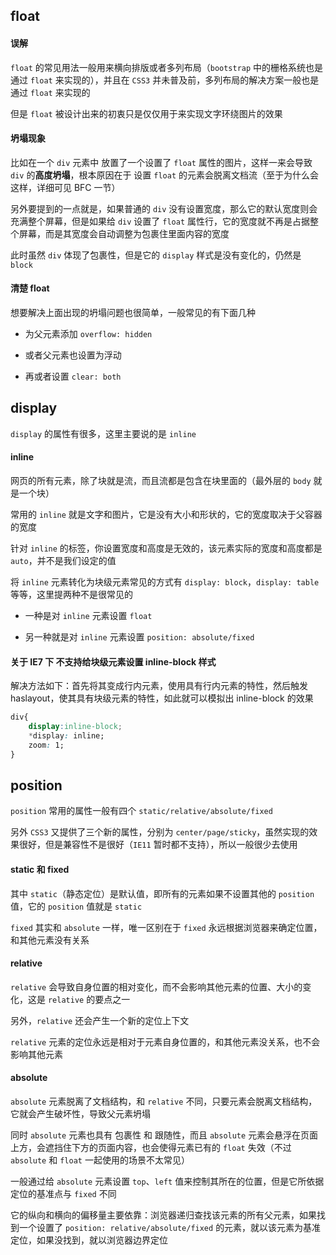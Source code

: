 ## float

#### 误解

```float``` 的常见用法一般用来横向排版或者多列布局（```bootstrap``` 中的栅格系统也是通过 ```float``` 来实现的），并且在 ```CSS3``` 并未普及前，多列布局的解决方案一般也是通过 ```float``` 来实现的

但是 ```float``` 被设计出来的初衷只是仅仅用于来实现文字环绕图片的效果

#### 坍塌现象

比如在一个 ```div``` 元素中 放置了一个设置了 ```float``` 属性的图片，这样一来会导致 ```div``` 的**高度坍塌**，根本原因在于 设置 ```float``` 的元素会脱离文档流（至于为什么会这样，详细可见 BFC 一节）

另外要提到的一点就是，如果普通的 ```div``` 没有设置宽度，那么它的默认宽度则会充满整个屏幕，但是如果给 ```div``` 设置了 ```float``` 属性行，它的宽度就不再是占据整个屏幕，而是其宽度会自动调整为包裹住里面内容的宽度

此时虽然 ```div``` 体现了包裹性，但是它的 ```display``` 样式是没有变化的，仍然是 ```block```

#### 清楚 float

想要解决上面出现的坍塌问题也很简单，一般常见的有下面几种

* 为父元素添加 ```overflow: hidden```

* 或者父元素也设置为浮动

* 再或者设置 ```clear: both```

## display

```display``` 的属性有很多，这里主要说的是 ```inline```

#### inline

网页的所有元素，除了块就是流，而且流都是包含在块里面的（最外层的 ```body``` 就是一个块）

常用的 ```inline``` 就是文字和图片，它是没有大小和形状的，它的宽度取决于父容器的宽度

针对 ```inline``` 的标签，你设置宽度和高度是无效的，该元素实际的宽度和高度都是 ```auto```，并不是我们设定的值

将 ```inline``` 元素转化为块级元素常见的方式有 ```display: block```，```display: table``` 等等，这里提两种不是很常见的

* 一种是对 ```inline``` 元素设置 ```float```

* 另一种就是对 ```inline``` 元素设置 ```position: absolute/fixed```

#### 关于 IE7 下 不支持给块级元素设置 inline-block 样式

解决方法如下：首先将其变成行内元素，使用具有行内元素的特性，然后触发 haslayout，使其具有块级元素的特性，如此就可以模拟出 inline-block 的效果

```css
div{
    display:inline-block;
    *display: inline;
    zoom: 1;
}
```

## position

```position``` 常用的属性一般有四个 ```static/relative/absolute/fixed```

另外 ```CSS3``` 又提供了三个新的属性，分别为 ```center/page/sticky```，虽然实现的效果很好，但是兼容性不是很好（```IE11``` 暂时都不支持），所以一般很少去使用

#### static 和 fixed

其中 ```static```（静态定位）是默认值，即所有的元素如果不设置其他的 ```position``` 值，它的 ```position``` 值就是 ```static```

```fixed``` 其实和 ```absolute``` 一样，唯一区别在于 ```fixed``` 永远根据浏览器来确定位置，和其他元素没有关系


#### relative

```relative``` 会导致自身位置的相对变化，而不会影响其他元素的位置、大小的变化，这是 ```relative``` 的要点之一

另外，```relative``` 还会产生一个新的定位上下文

```relative``` 元素的定位永远是相对于元素自身位置的，和其他元素没关系，也不会影响其他元素

#### absolute

```absolute``` 元素脱离了文档结构，和 ```relative``` 不同，只要元素会脱离文档结构，它就会产生破坏性，导致父元素坍塌

同时 ```absolute``` 元素也具有 包裹性 和 跟随性，而且 ```absolute``` 元素会悬浮在页面上方，会遮挡住下方的页面内容，也会使得元素已有的 ```float``` 失效（不过 ```absolute``` 和 ```float``` 一起使用的场景不太常见）

一般通过给 ```absolute``` 元素设置 ```top```、```left``` 值来控制其所在的位置，但是它所依据定位的基准点与 ```fixed``` 不同

它的纵向和横向的偏移量主要依靠：浏览器递归查找该元素的所有父元素，如果找到一个设置了 ```position: relative/absolute/fixed``` 的元素，就以该元素为基准定位，如果没找到，就以浏览器边界定位
